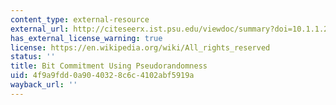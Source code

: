 ```yaml
---
content_type: external-resource
external_url: http://citeseerx.ist.psu.edu/viewdoc/summary?doi=10.1.1.28.1029
has_external_license_warning: true
license: https://en.wikipedia.org/wiki/All_rights_reserved
status: ''
title: Bit Commitment Using Pseudorandomness
uid: 4f9a9fdd-0a90-4032-8c6c-4102abf5919a
wayback_url: ''
---
```

